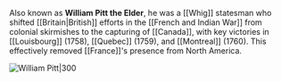 Also known as **William Pitt the Elder**, he was a [[Whig]] statesman who shifted [[Britain|British]] efforts in the [[French and Indian War]] from colonial skirmishes to the capturing of [[Canada]], with key victories in [[Louisbourg]] (1758), [[Quebec]] (1759), and [[Montreal]] (1760). This effectively removed [[France]]'s presence from North America.

![William Pitt|300](https://upload.wikimedia.org/wikipedia/commons/thumb/e/e8/OlderPittThe_Younger.jpg/220px-OlderPittThe_Younger.jpg)